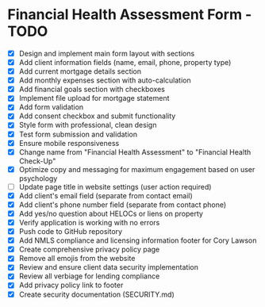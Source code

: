 # Financial Health Assessment Form - TODO

- [x] Design and implement main form layout with sections
- [x] Add client information fields (name, email, phone, property type)
- [x] Add current mortgage details section
- [x] Add monthly expenses section with auto-calculation
- [x] Add financial goals section with checkboxes
- [x] Implement file upload for mortgage statement
- [x] Add form validation
- [x] Add consent checkbox and submit functionality
- [x] Style form with professional, clean design
- [x] Test form submission and validation
- [x] Ensure mobile responsiveness
- [x] Change name from "Financial Health Assessment" to "Financial Health Check-Up"
- [x] Optimize copy and messaging for maximum engagement based on user psychology
- [ ] Update page title in website settings (user action required)
- [x] Add client's email field (separate from contact email)
- [x] Add client's phone number field (separate from contact phone)
- [x] Add yes/no question about HELOCs or liens on property
- [x] Verify application is working with no errors
- [x] Push code to GitHub repository
- [x] Add NMLS compliance and licensing information footer for Cory Lawson
- [x] Create comprehensive privacy policy page
- [x] Remove all emojis from the website
- [x] Review and ensure client data security implementation
- [x] Review all verbiage for lending compliance
- [x] Add privacy policy link to footer
- [x] Create security documentation (SECURITY.md)
